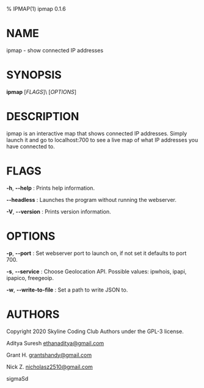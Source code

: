 % IPMAP(1) ipmap 0.1.6

# NAME
ipmap - show connected IP addresses

# SYNOPSIS
**ipmap** [*FLAGS*]\ [*OPTIONS*]

# DESCRIPTION
ipmap is an interactive map that shows connected IP addresses. Simply launch it and go to localhost:700 to see a live map of what IP addresses you have connected to.

# FLAGS
**-h**, **--help**
: Prints help information.

**--headless**
: Launches the program without running the webserver.

**-V**, **--version**
: Prints version information.

# OPTIONS

**-p**, **--port**
: Set webserver port to launch on, if not set it defaults to port 700.

**-s**, **--service**
: Choose Geolocation API. Possible values: ipwhois, ipapi, ipapico, freegeoip.

**-w**, **--write-to-file**
: Set a path to write JSON to.

# AUTHORS
Copyright 2020 Skyline Coding Club Authors under the GPL-3 license.

Aditya Suresh <ethanaditya@gmail.com>

Grant H. <grantshandy@gmail.com>

Nick Z. <nicholasz2510@gmail.com>

sigmaSd
